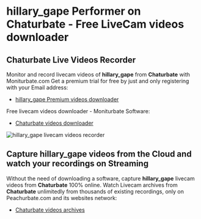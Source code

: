 # hillary_gape Performer on Chaturbate - Free LiveCam videos downloader

## Chaturbate Live Videos Recorder

Monitor and record livecam videos of **hillary_gape** from **Chaturbate** with Moniturbate.com
Get a premium trial for free by just and only registering with your Email address:
* [hillary_gape Premium videos downloader](https://moniturbate.com/request-demo-licence-key.html)

Free livecam videos downloader - Moniturbate Software:
* [Chaturbate videos downloader](https://moniturbate.com/moniturbate-download-software.html)

![hillary_gape livecam videos recorder](https://peachurnet.com/templates/moniturbate-software.png)


## Capture hillary_gape videos from the Cloud and watch your recordings on Streaming

Without the need of downloading a software, capture **hillary_gape** livecam videos from **Chaturbate** 100% online.
Watch Livecam archives from **Chaturbate** unlimitedly from thousands of existing recordings, only on Peachurbate.com and its websites network:
* [Chaturbate videos archives](https://peachurnet.com/)